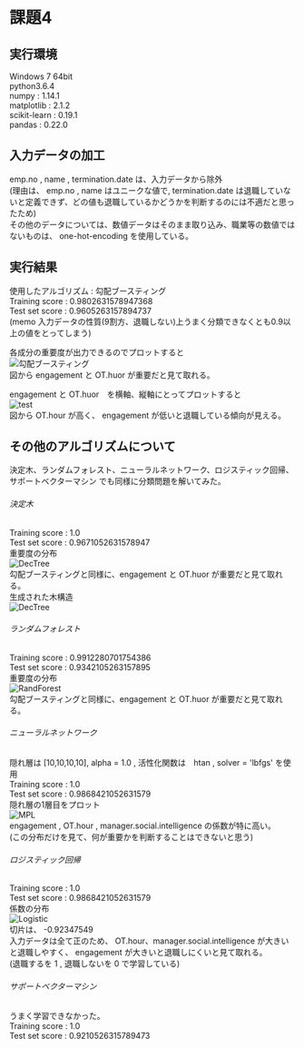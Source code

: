 # 課題4

## 実行環境
Windows 7 64bit  
python3.6.4  
numpy :  1.14.1  
matplotlib :  2.1.2  
scikit-learn :  0.19.1  
pandas :  0.22.0  

## 入力データの加工
emp.no , name , termination.date は、入力データから除外  
(理由は、 emp.no , name はユニークな値で, termination.date は退職していないと定義できず、どの値も退職しているかどうかを判断するのには不適だと思ったため)  
その他のデータについては、数値データはそのまま取り込み、職業等の数値ではないものは、 one-hot-encoding を使用している。

## 実行結果
使用したアルゴリズム : 勾配ブースティング  
Training score :  0.9802631578947368  
Test set score :  0.9605263157894737  
(memo 入力データの性質(9割方、退職しない)上うまく分類できなくとも0.9以上の値をとってしまう)

各成分の重要度が出力できるのでプロットすると  
![勾配ブースティング](png/GradBoost.png)  
図から engagement と OT.huor が重要だと見て取れる。

engagement と OT.huor　を横軸、縦軸にとってプロットすると  
![test](png/test1.png)  
図から OT.hour が高く、 engagement が低いと退職している傾向が見える。


## その他のアルゴリズムについて
決定木、ランダムフォレスト、ニューラルネットワーク、ロジスティック回帰、サポートベクターマシン でも同様に分類問題を解いてみた。

###### 決定木  
Training score :  1.0  
Test set score :  0.9671052631578947  
重要度の分布  
![DecTree](png/DecTree.png)  
勾配ブースティングと同様に、engagement と OT.huor が重要だと見て取れる。  
生成された木構造  
![DecTree](png/DecTree2.PNG)  


###### ランダムフォレスト  
Training score :  0.9912280701754386  
Test set score :  0.9342105263157895  
重要度の分布  
![RandForest](png/RandForest.png)  
勾配ブースティングと同様に、engagement と OT.huor が重要だと見て取れる。

###### ニューラルネットワーク  
隠れ層は [10,10,10,10], alpha = 1.0 , 活性化関数は　htan , solver = 'lbfgs' を使用  
Training score :  1.0  
Test set score :  0.9868421052631579  
隠れ層の1層目をプロット  
![MPL](png/MPL.png)  
engagement , OT.hour , manager.social.intelligence の係数が特に高い。  
(この分布だけを見て、何が重要かを判断することはできないと思う)

###### ロジスティック回帰  
Training score :  1.0  
Test set score :  0.9868421052631579  
係数の分布  
![Logistic](png/Logistic.png)  
切片は、 -0.92347549  
入力データは全て正のため、 OT.hour、manager.social.intelligence が大きいと退職しやすく、 engagement が大きいと退職しにくいと見て取れる。  
(退職するを 1 , 退職しないを 0 で学習している)

###### サポートベクターマシン
うまく学習できなかった。  
Training score :  1.0  
Test set score :  0.9210526315789473  
